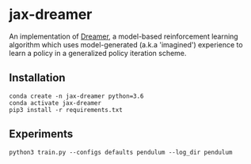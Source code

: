 # jax-dreamer
An implementation of [Dreamer](https://github.com/danijar/dreamer), a model-based reinforcement learning algorithm which uses model-generated (a.k.a 'imagined') experience to learn a policy in a generalized policy iteration scheme.

## Installation
```
conda create -n jax-dreamer python=3.6
conda activate jax-dreamer
pip3 install -r requirements.txt
```
## Experiments

```
python3 train.py --configs defaults pendulum --log_dir pendulum
```


